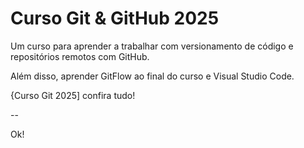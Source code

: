# Curso Git & GitHub 2025

Um curso para aprender a trabalhar com versionamento de código e repositórios remotos com GitHub.

Além disso, aprender GitFlow ao final do curso e Visual Studio Code.

{Curso Git 2025]
confira tudo!

--

Ok!
